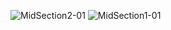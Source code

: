 ![MidSection2-01](https://user-images.githubusercontent.com/90552927/135535278-73aa552a-d6d4-4f5b-b845-911d0b111b9d.png)
![MidSection1-01](https://user-images.githubusercontent.com/90552927/135535259-39c99873-ed0c-490c-9dc7-2221ea8a2e87.png)


